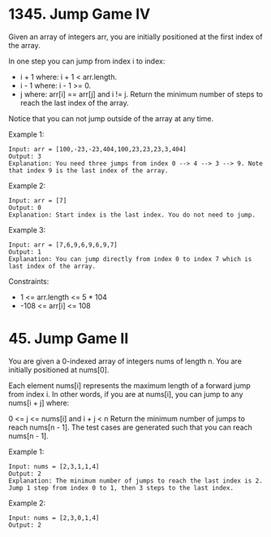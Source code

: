 # 1345. Jump Game IV

Given an array of integers arr, you are initially positioned at the first index of the array.

In one step you can jump from index i to index:

* i + 1 where: i + 1 < arr.length.
* i - 1 where: i - 1 >= 0.
* j where: arr[i] == arr[j] and i != j.
Return the minimum number of steps to reach the last index of the array.

Notice that you can not jump outside of the array at any time.



Example 1:
```
Input: arr = [100,-23,-23,404,100,23,23,23,3,404]
Output: 3
Explanation: You need three jumps from index 0 --> 4 --> 3 --> 9. Note that index 9 is the last index of the array.
```
Example 2:
```
Input: arr = [7]
Output: 0
Explanation: Start index is the last index. You do not need to jump.
```
Example 3:
```
Input: arr = [7,6,9,6,9,6,9,7]
Output: 1
Explanation: You can jump directly from index 0 to index 7 which is last index of the array.
```

Constraints:

* 1 <= arr.length <= 5 * 104
* -108 <= arr[i] <= 108

# 45. Jump Game II
You are given a 0-indexed array of integers nums of length n. You are initially positioned at nums[0].

Each element nums[i] represents the maximum length of a forward jump from index i. In other words, if you are at nums[i], you can jump to any nums[i + j] where:

0 <= j <= nums[i] and
i + j < n
Return the minimum number of jumps to reach nums[n - 1]. The test cases are generated such that you can reach nums[n - 1].



Example 1:
```
Input: nums = [2,3,1,1,4]
Output: 2
Explanation: The minimum number of jumps to reach the last index is 2. Jump 1 step from index 0 to 1, then 3 steps to the last index.
```

Example 2:
```
Input: nums = [2,3,0,1,4]
Output: 2
```